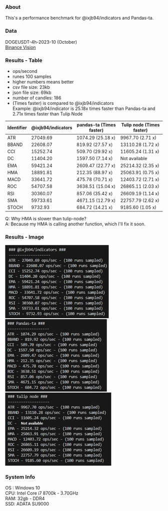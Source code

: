 ### About
This's a performance benchmark for @ixjb94/indicators and Pandas-ta.

### Data
DOGEUSDT-4h-2023-10 (October)    
[Binance Vision](https://data.binance.vision/data/futures/um/monthly/klines/DOGEUSDT/4h/ "Binance Vision")     

### Results - Table
- ops/second    
- runes 100 samples    
- higher numbers means better    
- csv file size: 23kb    
- json file size: 69kb    
- number of candles: 186    
- (Times faster) is compared to @ixjb94/indicators    
    Example: @ixjb94/indicator is 25.18x times faster than Pandas-ta and 2.71x times faster than Tulip Node

| Identifier    | @ixjb94/indicators        | pandas-ta (Times faster)  | Tulip node (Times faster) |
| ------------- | --------------------------| --------------------------|---------------------------|
| ATR           | 27049.69                  | 1074.29 (25.18 x)         | 9967.70 (2.71 x)          |
| BBAND         | 22608.07                  | 819.92  (27.57 x)         | 13110.28 (1.72 x)         |
| CCI           | 15252.74                  | 509.70  (29.92 x)         | 11605.24 (1.31 x)         |
| DC            | 11404.20                  | 1597.50 (7.14 x)          | Not available             |
| EMA           | 59421.24                  | 2609.47 (22.77 x)         | 25214.32 (2.35 x)         |
| HMA           | 18891.81                  | 212.35  (88.97 x)         | 25063.91 (0.75 x)         |
| MACD          | 33641.72                  | 475.78  (70.71 x)         | 12403.72 (2.71 x)         |
| ROC           | 54707.58                  | 3638.51 (15.04 x)         | 26865.11 (2.03 x)         |
| RSI           | 30360.07                  | 857.06  (35.42 x)         | 26609.19 (1.14 x)         |
| SMA           | 59733.61                  | 4671.15 (12.79 x)         | 22757.79 (2.62 x)         |
| STOCH         | 9732.93                   | 684.72  (14.21 x)         | 9185.60 (1.05 x)          |

Q: Why HMA is slower than tulip-node?    
A: Because my HMA is calling another function, which I'll fix it soon. 

### Results - Image
![ixjb94](https://raw.githubusercontent.com/ixjb94/indicators-benchmark/master/images/ixjb94.png "ixjb94")    
![pandas-ta](https://raw.githubusercontent.com/ixjb94/indicators-benchmark/master/images/pandas-ta.png "pandas-ta")    
![tulipnode](https://raw.githubusercontent.com/ixjb94/indicators-benchmark/master/images/tulipnode.png "tulipnode")    

### System Info
OS : Windows 10    
CPU: Intel Core i7 8700k - 3.70GHz    
RAM: 32gb - DDR4    
SSD: ADATA SU9000    